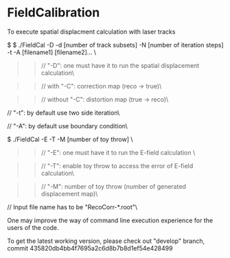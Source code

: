 # FieldCalibration

To execute spatial displacment calculation with laser tracks

$
$ ./FieldCal -D -d [number of track subsets] -N [number of iteration steps] -t -A [filename1] [filename2]... \\

>>// "-D": one must have it to run the spatial displacement calculation\\

>>// with "-C": correction map (reco -> true)\\

>>// without "-C": distortion map (true -> reco)\\

// "-t": by default use two side iteration\\

// "-A": by default use boundary condition\\


$ ./FieldCal -E -T -M [number of toy throw] \\

>>// "-E": one must have it to run the E-field calculation \\

>>// "-T": enable toy throw to access the error of E-field calculation\\

>>// "-M": number of toy throw (number of generated displacement map)\\

// Input file name has to be "RecoCorr-*.root"\\


One may improve the way of command line execution experience for the users of the code.

To get the latest working version, please check out "develop" branch, commit 435820db4bb4f7695a2c6d8b7b8d1ef54e428499
